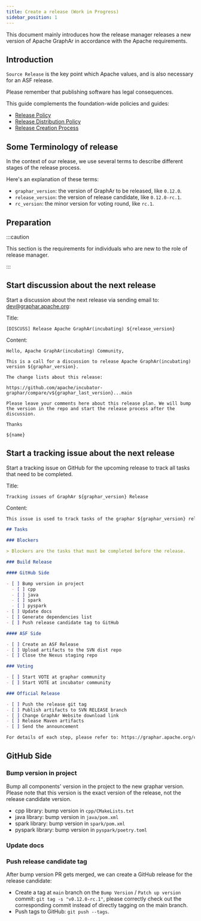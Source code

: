 ```yaml
---
title: Create a release (Work in Progress)
sidebar_position: 1
---
```


This document mainly introduces how the release manager
releases a new version of Apache GraphAr in accordance with the Apache requirements.

## Introduction

`Source Release` is the key point which Apache values, and is also necessary for an ASF release.

Please remember that publishing software has legal consequences.

This guide complements the foundation-wide policies and guides:

- [Release Policy](https://www.apache.org/legal/release-policy.html)
- [Release Distribution Policy](https://infra.apache.org/release-distribution)
- [Release Creation Process](https://infra.apache.org/release-publishing.html)

## Some Terminology of release

In the context of our release, we use several terms to describe different stages of the release process.

Here's an explanation of these terms:

- `graphar_version`: the version of GraphAr to be released, like `0.12.0`.
- `release_version`: the version of release candidate, like `0.12.0-rc.1`.
- `rc_version`: the minor version for voting round, like `rc.1`.

## Preparation

:::caution

This section is the requirements for individuals who are new to the role of release manager.

:::

## Start discussion about the next release

Start a discussion about the next release via sending email to: dev@graphar.apache.org:

Title:

```
[DISCUSS] Release Apache GraphAr(incubating) ${release_version}
```

Content:

```
Hello, Apache GraphAr(incubating) Community,

This is a call for a discussion to release Apache GraphAr(incubating) version ${graphar_version}.

The change lists about this release:

https://github.com/apache/incubator-graphar/compare/v${graphar_last_version}...main

Please leave your comments here about this release plan. We will bump the version in the repo and start the release process after the discussion.

Thanks

${name}
```

## Start a tracking issue about the next release

Start a tracking issue on GitHub for the upcoming release to track all tasks that need to be completed.

Title:

```
Tracking issues of GraphAr ${graphar_version} Release
```

Content:

```markdown
This issue is used to track tasks of the graphar ${graphar_version} release.

## Tasks

### Blockers

> Blockers are the tasks that must be completed before the release.

### Build Release

#### GitHub Side

- [ ] Bump version in project
  - [ ] cpp
  - [ ] java
  - [ ] spark
  - [ ] pyspark
- [ ] Update docs
- [ ] Generate dependencies list
- [ ] Push release candidate tag to GitHub

#### ASF Side

- [ ] Create an ASF Release
- [ ] Upload artifacts to the SVN dist repo
- [ ] Close the Nexus staging repo

### Voting

- [ ] Start VOTE at graphar community
- [ ] Start VOTE at incubator community

### Official Release

- [ ] Push the release git tag
- [ ] Publish artifacts to SVN RELEASE branch
- [ ] Change GraphAr Website download link
- [ ] Release Maven artifacts
- [ ] Send the announcement

For details of each step, please refer to: https://graphar.apache.org/community/committers/release
```

## GitHub Side

### Bump version in project

Bump all components' version in the project to the new graphar version.
Please note that this version is the exact version of the release, not the release candidate version.

- cpp library: bump version in `cpp/CMakeLists.txt`
- java library: bump version in `java/pom.xml`
- spark library: bump version in `spark/pom.xml`
- pyspark library: bump version in `pyspark/poetry.toml`

### Update docs

### Push release candidate tag

After bump version PR gets merged, we can create a GitHub release for the release candidate:

- Create a tag at `main` branch on the `Bump Version` / `Patch up version` commit: `git tag -s "v0.12.0-rc.1"`, please correctly check out the corresponding commit instead of directly tagging on the main branch.
- Push tags to GitHub: `git push --tags`.
